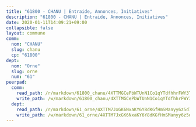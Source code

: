 ```yaml
---
title: "61800 - CHANU | Entraide, Annonces, Initiatives"
description: "61800 - CHANU | Entraide, Annonces, Initiatives"
date: 2020-01-11T14:09:21+09:00
collapsible: false
layout: commune
comm:
  nom: "CHANU"
  slug: chanu
  cp: "61800"
dept:
  nom: "Orne"
  slug: orne
  num: "61"
peerpad:
  comm:
    read_path: /r/markdown/61800_chanu/4XTTMGCePbWTUnN1Co1qYTdfhhrFWY3TRUJu5382wVLWXHweP
    write_path: /w/markdown/61800_chanu/4XTTMGCePbWTUnN1Co1qYTdfhhrFWY3TRUJu5382wVLWXHweP-K3TgUCJrnxFvWUnE7dvbsqw6cByBayqmHSpGUofSZEU8GTr6tak9pHjHvXkJjnk4xDZyBFHCj4Dm3zrnHaY4MQbVLzNHqkpFxbBbwtD1MBGdMT2qWbqF8J2js2CUwkDg3bmYHFgK
  dept:
    read_path: /r/markdown/61_orne/4XTTM7JxGK6NxaKY6Y8dKGfHmSManyy6z5d78TaTcUn3zJjy6
    write_path: /w/markdown/61_orne/4XTTM7JxGK6NxaKY6Y8dKGfHmSManyy6z5d78TaTcUn3zJjy6-K3TgUN9f9h2Fmk7w15QXNPtmJYWWDYEB4sLb6BW46ErzRh2NG4TmnnXd3GJfJ3dVSNBE8WudjKbLAy4CD2mQTtYeoUAUzvKztzGsCxcQ4ezpe7WGMgkNubsBkL3vV47Zushr5DqN
---
```


